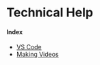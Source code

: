 # Technical Help

#### Index
- [VS Code](/lab-wiki/technical/vscode)
- [Making Videos](/lab-wiki/technical/making-videos)
